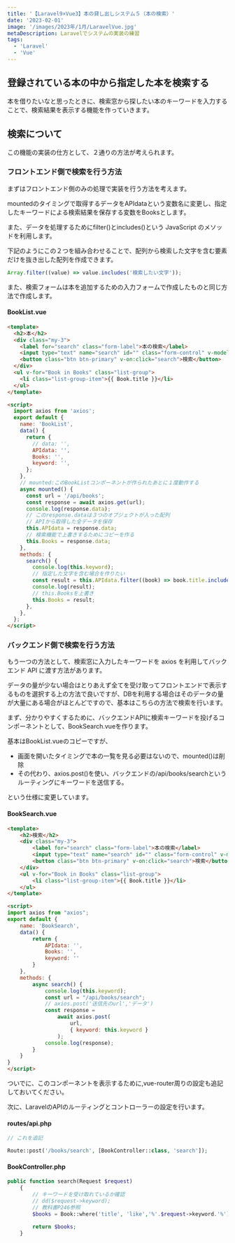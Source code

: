 ```yaml
---
title: '【Laravel9×Vue3】本の貸し出しシステム５（本の検索）'
date: '2023-02-01'
image: '/images/2023年/1月/LaravelVue.jpg'
metaDescription: Laravelでシステムの実装の練習
tags:
  - 'Laravel'
  - 'Vue'
---
```


## 登録されている本の中から指定した本を検索する

本を借りたいなと思ったときに、検索窓から探したい本のキーワードを入力することで、検索結果を表示する機能を作っていきます。

## 検索について

この機能の実装の仕方として、２通りの方法が考えられます。

### フロントエンド側で検索を行う方法

まずはフロントエンド側のみの処理で実装を行う方法を考えます。

<bold>mounted</bold>のタイミングで取得するデータを<bold>APIdata</bold>という変数名に変更し、指定したキーワードによる検索結果を保存する変数を<bold>Books</bold>とします。

また、データを処理するために<red>filter()</red>と<red>includes()</red>という JavaScript のメソッドを利用します。

下記のようにこの２つを組み合わせることで、配列から検索した文字を含む要素だけを抜き出した配列を作成できます。

```javascript
Array.filter((value) => value.includes('検索したい文字'));
```

また、検索フォームは本を追加するための入力フォームで作成したものと同じ方法で作成します。

#### BookList.vue

```html
<template>
  <h2>本</h2>
  <div class="my-3">
    <label for="search" class="form-label">本の検索</label>
    <input type="text" name="search" id="" class="form-control" v-model="keyword" />
    <button class="btn btn-primary" v-on:click="search">検索</button>
  </div>
  <ul v-for="Book in Books" class="list-group">
    <li class="list-group-item">{{ Book.title }}</li>
  </ul>
</template>

<script>
  import axios from 'axios';
  export default {
    name: 'BookList',
    data() {
      return {
        // data: '',
        APIdata: '',
        Books: '',
        keyword: '',
      };
    },
    // mounted:このBookListコンポーネントが作られたあとに１度動作する
    async mounted() {
      const url = '/api/books';
      const response = await axios.get(url);
      console.log(response.data);
      // このresponse.dataは３つのオブジェクトが入った配列
      // APIから取得した全データを保存
      this.APIdata = response.data;
      // 検索機能で上書きするためにコピーを作る
      this.Books = response.data;
    },
    methods: {
      search() {
        console.log(this.keyword);
        // 指定した文字を含む場合を作りたい
        const result = this.APIdata.filter((book) => book.title.includes(this.keyword));
        console.log(result);
        // this.Booksを上書き
        this.Books = result;
      },
    },
  };
</script>
```

### バックエンド側で検索を行う方法

もう一つの方法として、検索窓に入力したキーワードを axios を利用してバックエンド API に渡す方法があります。

データの量が少ない場合はとりあえず全てを受け取ってフロントエンドで表示するものを選択する上の方法で良いですが、DBを利用する場合はそのデータの量が大量にある場合がほとんどですので、基本はこちらの方法で検索を行います。


まず、分かりやすくするために、バックエンドAPIに検索キーワードを投げるコンポーネントとして、BookSearch.vueを作ります。

基本はBookList.vueのコピーですが、

- 画面を開いたタイミングで本の一覧を見る必要はないので、mounted()は削除
- その代わり、axios.post()を使い、バックエンドの<bold>/api/books/search</bold>というルーティングにキーワードを送信する。

という仕様に変更しています。

#### BookSearch.vue
```html
<template>
    <h2>検索</h2>
    <div class="my-3">
        <label for="search" class="form-label">本の検索</label>
        <input type="text" name="search" id="" class="form-control" v-model="keyword">
        <button class="btn btn-primary" v-on:click="search">検索</button>
    </div>
    <ul v-for="Book in Books" class="list-group">
        <li class="list-group-item">{{ Book.title }}</li>
    </ul>
</template>

<script>
import axios from "axios";
export default {
    name: 'BookSearch',
    data() {
        return {
            APIdata: '',
            Books: '',
            keyword: ''
        }
    },
    methods: {
        async search() {
            console.log(this.keyword);
            const url = "/api/books/search";
            // axios.post('送信先のurl','データ')
            const response =
                await axios.post(
                    url,
                    { keyword: this.keyword }
                );
            console.log(response);
        }
    }
}
</script>
```

ついでに、このコンポーネントを表示するために,vue-router周りの設定も追記しておいてください。


次に、LaravelのAPIのルーティングとコントローラーの設定を行います。

#### routes/api.php
```php
// これを追記

Route::post('/books/search', [BookController::class, 'search']);

```

#### BookController.php
```php
public function search(Request $request)
    {
        // キーワードを受け取れているか確認
        // dd($request->keyword);
        // 教科書P246参照
        $books = Book::where('title', 'like','%'.$request->keyword.'%')->get();
        
        return $books;
    }
```
